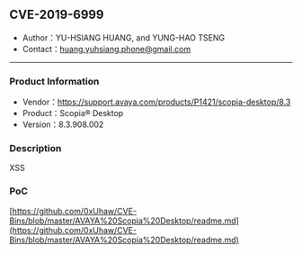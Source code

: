 ## CVE-2019-6999

- Author：YU-HSIANG HUANG, and YUNG-HAO TSENG
- Contact：huang.yuhsiang.phone@gmail.com

---

### Product Information

- Vendor：https://support.avaya.com/products/P1421/scopia-desktop/8.3
- Product：Scopia® Desktop
- Version：8.3.908.002

### Description

XSS

### PoC

[https://github.com/0xUhaw/CVE-Bins/blob/master/AVAYA%20Scopia%20Desktop/readme.md](https://github.com/0xUhaw/CVE-Bins/blob/master/AVAYA%20Scopia%20Desktop/readme.md)
